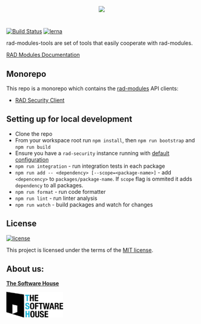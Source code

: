 <p align="center">
  <img src="https://raw.githubusercontent.com/TheSoftwareHouse/rad-modules-tools/feature/master/assets/rad-modules-tools.svg">
</p>

# 
[![Build Status](https://travis-ci.com/TheSoftwareHouse/rad-modules-tools.svg?branch=master)](https://travis-ci.com/github/TheSoftwareHouse/rad-modules-tools)
[![lerna](https://img.shields.io/badge/maintained%20with-lerna-cc00ff.svg)](https://lerna.js.org/)

rad-modules-tools are set of tools that easily cooperate with rad-modules.

[RAD Modules Documentation](https://thesoftwarehouse.github.io/rad-modules-docs/docs/index.html)

## Monorepo

This repo is a monorepo which contains the [rad-modules](https://github.com/TheSoftwareHouse/rad-modules) API clients:

- [RAD Security Client](https://github.com/TheSoftwareHouse/rad-modules-tools/tree/master/packages/security-client)

## Setting up for local development

- Clone the repo
- From your workspace root run `npm install`, then `npm run bootstrap` and `npm run build`
- Ensure you have a `rad-security` instance running with [default configuration](https://thesoftwarehouse.github.io/rad-modules-docs/docs/security/security-getting-started#working-example-docker-composeyaml)
- `npm run integration` - run integration tests in each package
- `npm run add -- <dependency> [--scope=<package-name>]` - add `<depencency>` to `packages/package-name`. If `scope` flag is ommited it adds `dependency` to all packages.
- `npm run format` - run code formatter
- `npm run lint` - run linter analysis 
- `npm run watch` - build packages and watch for changes

## License

[![license](https://img.shields.io/badge/license-MIT-green.svg)](https://raw.githubusercontent.com/TheSoftwareHouse/rad-modules-tools/master/LICENSE)

This project is licensed under the terms of the [MIT license](/LICENSE).

## About us:

<a href="https://tsh.io"><b>The Software House</b></a>

<img src="https://raw.githubusercontent.com/TheSoftwareHouse/rad-modules-tools/master/assets/tsh.png" alt="tsh.png" width="150"  />  

